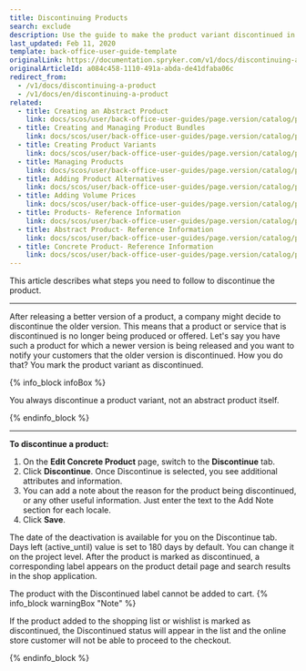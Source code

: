 ```yaml
---
title: Discontinuing Products
search: exclude
description: Use the guide to make the product variant discontinued in the Back Office.
last_updated: Feb 11, 2020
template: back-office-user-guide-template
originalLink: https://documentation.spryker.com/v1/docs/discontinuing-a-product
originalArticleId: a084c458-1110-491a-abda-de41dfaba06c
redirect_from:
  - /v1/docs/discontinuing-a-product
  - /v1/docs/en/discontinuing-a-product
related:
  - title: Creating an Abstract Product
    link: docs/scos/user/back-office-user-guides/page.version/catalog/products/manage-abstract-products/creating-abstract-products-and-product-bundles.html
  - title: Creating and Managing Product Bundles
    link: docs/scos/user/back-office-user-guides/page.version/catalog/products/manage-abstract-products/creating-product-bundles.html
  - title: Creating Product Variants
    link: docs/scos/user/back-office-user-guides/page.version/catalog/products/manage-concrete-products/creating-product-variants.html
  - title: Managing Products
    link: docs/scos/user/back-office-user-guides/page.version/catalog/products/managing-products/managing-products.html
  - title: Adding Product Alternatives
    link: docs/scos/user/back-office-user-guides/page.version/catalog/products/manage-concrete-products/adding-product-alternatives.html
  - title: Adding Volume Prices
    link: docs/scos/user/back-office-user-guides/page.version/catalog/products/manage-abstract-products/adding-volume-prices-to-abstract-products.html
  - title: Products- Reference Information
    link: docs/scos/user/back-office-user-guides/page.version/catalog/products/references/products-reference-information.html
  - title: Abstract Product- Reference Information
    link: docs/scos/user/back-office-user-guides/page.version/catalog/products/references/abstract-product-reference-information.html
  - title: Concrete Product- Reference Information
    link: docs/scos/user/back-office-user-guides/page.version/catalog/products/references/concrete-product-reference-information.html
---
```


This article describes what steps you need to follow to discontinue the product.
***

After releasing a better version of a product, a company might decide to discontinue the older version.
This means that a product or service that is discontinued is no longer being produced or offered.
Let's say you have such a product for which a newer version is being released and you want to notify your customers that the older version is discontinued. How you do that? You mark the product variant as discontinued.

{% info_block infoBox %}

You always discontinue a product variant, not an abstract product itself.

{% endinfo_block %}
***

**To discontinue a product:**

1. On the **Edit Concrete Product** page, switch to the **Discontinue** tab.
2. Click **Discontinue**.
    Once Discontinue is selected, you see additional attributes and information.
3. You can add a note about the reason for the product being discontinued, or any other useful information. Just enter the text to the Add Note section for each locale.
4. Click **Save**.

The date of the deactivation is available for you on the Discontinue tab.
Days left (active_until) value is set to 180 days by default. You can change it on the project level.
After the product is marked as discontinued, a corresponding label appears on the product detail page and search results in the shop application.

The product with the Discontinued label cannot be added to cart.
{% info_block warningBox "Note" %}

If the product added to the shopping list or wishlist is marked as discontinued, the Discontinued status will appear in the list and the online store customer will not be able to proceed to the checkout.

{% endinfo_block %}
